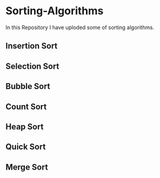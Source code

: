 # Sorting-Algorithms

In this Repository I have uploded some of sorting algorithms.

## Insertion Sort
## Selection Sort
## Bubble Sort
## Count Sort
## Heap Sort
## Quick Sort
## Merge Sort
